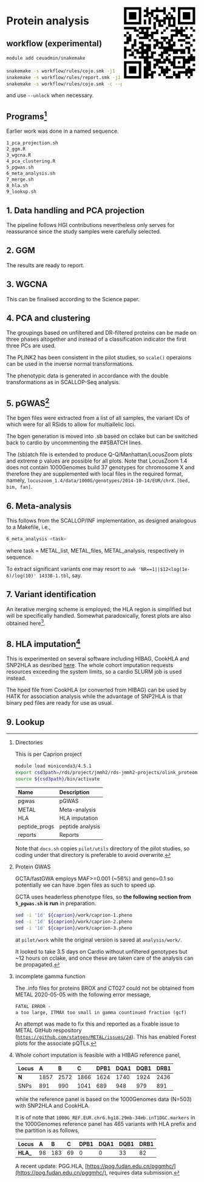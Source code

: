 <a href="https://jinghuazhao.github.io/Caprion/"><img src="docs/qrcode.png" align="right" height="200" width="200"></a>
# Protein analysis

## workflow (experimental)

```bash
module add ceuadmin/snakemake

snakemake -s workflow/rules/cojo.smk -j1
snakemake -s workflow/rules/report.smk -j1
snakemake -s workflow/rules/cojo.smk -c --profile workflow
```

and use `--unlock` when necessary.

## Programs[^directory]

Earlier work was done in a named sequence.

```
1_pca_projection.sh
2_ggm.R
3_wgcna.R
4_pca_clustering.R
5_pgwas.sh
6_meta_analysis.sh
7_merge.sh
8_hla.sh
9_lookup.sh
```

## 1. Data handling and PCA projection

The pipeline follows HGI contributions nevertheless only serves for reassurance since the study samples were carefully selected.

## 2. GGM

The results are ready to report.

## 3. WGCNA

This can be finalised according to the Science paper.

## 4. PCA and clustering

The groupings based on unfiltered and DR-filtered proteins can be made on three phases altogether and instead of a classification indicator the first three PCs are used.

The PLINK2 has been consistent in the pilot studies, so `scale()` operaions can be used in the inverse normal transformations.

The phenotypic data is generated in accordance with the double transformations as in SCALLOP-Seq analysis.

## 5. pGWAS[^pGWAS]

The bgen files were extracted from a list of all samples, the variant IDs of which were for all RSids to allow for multiallelic loci.

The bgen generation is moved into .sb based on cclake but can be switched back to cardio by uncommenting the ##SBATCH lines.

The (sb)atch file is extended to produce Q-Q/Manhattan/LocusZoom plots and extreme p values are possible for all plots. Note that LocusZoom 1.4 does not contain 1000Genomes build 37 genotypes for chromosome X and therefore they are supplemented with local files in the required format, namely, `locuszoom_1.4/data/1000G/genotypes/2014-10-14/EUR/chrX.[bed, bim, fan]`.

## 6. Meta-analysis

This follows from the SCALLOP/INF implementation, as designed analogous to a Makefile, i.e.,

```bash
6_meta_analysis <task>
```

where task = METAL_list, METAL_files, METAL_analysis, respectively in sequence.

To extract significant variants one may resort to `awk 'NR==1||$12<log(1e-6)/log(10)' 1433B-1.tbl`, say.

## 7. Variant identification

An iterative merging scheme is employed; the HLA region is simplified but will be specifically handled. Somewhat paradoxically, forest plots are also obtained here[^metal].

## 8. HLA imputation[^HLA]

This is experimented on several software including HIBAG, CookHLA and SNP2HLA as desribed [here](https://cambridge-ceu.github.io/csd3/applications/CookHLA.html). The whole cohort imputation requests resources exceeding the system limits, so a cardio SLURM job is used instead.

The hped file from CookHLA (or converted from HIBAG) can be used by HATK for association analysis while the advantage of SNP2HLA is that binary ped files are ready for use as usual.

## 9. Lookup

[^directory]: Directories
    
    This is per Caprion project
    
    ```bash
    module load miniconda3/4.5.1
    export csd3path=/rds/project/jmmh2/rds-jmmh2-projects/olink_proteomics/scallop/miniconda37
    source ${csd3path}/bin/activate
    ```
    
    | Name    | Description    |
    | --------- | ---------------- |
    | pgwas   | pGWAS          |
    | METAL   | Meta-analysis  |
    | HLA     | HLA imputation |
    | peptide_progs | peptide analysis|
    | reports | Reports        |

    Note that `docs.sh` copies `pilot/utils` directory of the pilot studies, so coding under that directory is preferable to avoid overwrite.

[^pGWAS]: Protein GWAS
    
    GCTA/fastGWA employs MAF>=0.001 (~56%) and geno=0.1 so potentially we can have .bgen files as such to speed up.
    
    GCTA uses headerless phenotype files, so **the following section from `5_pgwas.sh` is run** in preparation.
    
    ```bash
    sed -i '1d' ${caprion}/work/caprion-1.pheno
    sed -i '1d' ${caprion}/work/caprion-2.pheno
    sed -i '1d' ${caprion}/work/caprion-3.pheno
    ```
    
    at `pilot/work` while the original version is saved at `analysis/work/`.
    
    It looked to take 3.5 days on Cardio without unfiltered genotypes but ~12 hours on cclake, and once these are taken care of the analysis can be propagated.
    
[^metal]: incomplete gamma function
    
    The .info files for proteins BROX and CT027 could not be obtained from METAL 2020-05-05 with the following error message,
    
    ```
    FATAL ERROR -
    a too large, ITMAX too small in gamma countinued fraction (gcf)
    ```
    
    An attempt was made to fix this and reported as a fixable issue to METAL GitHub respository ([`https://github.com/statgen/METAL/issues/24`](https://github.com/statgen/METAL/issues/24)).
    This has enabled Forest plots for the associate pQTLs.
    
[^HLA]: Whole cohort imputation is feasible with a HIBAG reference panel,
    
    | **Locus** | A    | B    | C    | DPB1 | DQA1 | DQB1 | DRB1 |
    | ----------- | ------ | ------ | ------ | ------ | ------ | ------ | ------ |
    | **N**     | 1857 | 2572 | 1866 | 1624 | 1740 | 1924 | 2436 |
    | SNPs      | 891  | 990  | 1041 | 689  | 948  | 979  | 891  |
    
    while the reference panel is based on the 1000Genomes data (N=503) with SNP2HLA and CookHLA.
    
    It is of note that `1000G_REF.EUR.chr6.hg18.29mb-34mb.inT1DGC.markers` in the 1000Genomes reference panel has 465 variants with HLA prefix and the partition is as follows,
    
    | **Locus** | A  | B   | C  | DPB1 | DQA1 | DQB1 | DRB1 |
    | ----------- | ---- | ----- | ---- | ------ | ------ | ------ | ------ |
    | **HLA_**  | 98 | 183 | 69 | 0    | 0    | 33   | 82   |
    
    A recent update: PGG.HLA, [https://pog.fudan.edu.cn/pggmhc/](https://pog.fudan.edu.cn/pggmhc/), requires data submission.

